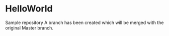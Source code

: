 # HelloWorld
Sample repository
A branch has been created which will be merged with the original Master branch.

